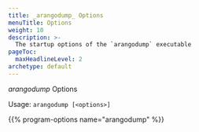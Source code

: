 ```yaml
---
title: _arangodump_ Options
menuTitle: Options
weight: 10
description: >-
  The startup options of the `arangodump` executable
pageToc:
  maxHeadlineLevel: 2
archetype: default
---
```

_arangodump_ Options

Usage: `arangodump [<options>]`

{{% program-options name="arangodump" %}}
